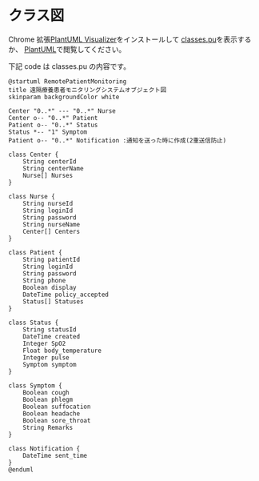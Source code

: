 # クラス図

Chrome 拡張[PlantUML Visualizer](https://chrome.google.com/webstore/detail/plantuml-visualizer/ffaloebcmkogfdkemcekamlmfkkmgkcf/related?hl=ja-JP)をインストールして [classes.pu](classes.pu)を表示するか、 [PlantUML](https://plantuml.com/)で閲覧してください。

下記 code は classes.pu の内容です。

```uml
@startuml RemotePatientMonitoring
title 遠隔療養患者モニタリングシステムオブジェクト図
skinparam backgroundColor white

Center "0..*" --- "0..*" Nurse
Center o-- "0..*" Patient
Patient o-- "0..*" Status
Status *-- "1" Symptom
Patient o-- "0..*" Notification :通知を送った時に作成(2重送信防止)

class Center {
    String centerId
    String centerName
    Nurse[] Nurses
}

class Nurse {
    String nurseId
    String loginId
    String password
    String nurseName
    Center[] Centers
}

class Patient {
    String patientId
    String loginId
    String password
    String phone
    Boolean display
    DateTime policy_accepted
    Status[] Statuses
}

class Status {
    String statusId
    DateTime created
    Integer SpO2
    Float body_temperature
    Integer pulse
    Symptom symptom
}

class Symptom {
    Boolean cough
    Boolean phlegm
    Boolean suffocation
    Boolean headache
    Boolean sore_throat
    String Remarks
}

class Notification {
    DateTime sent_time
}
@enduml
```
